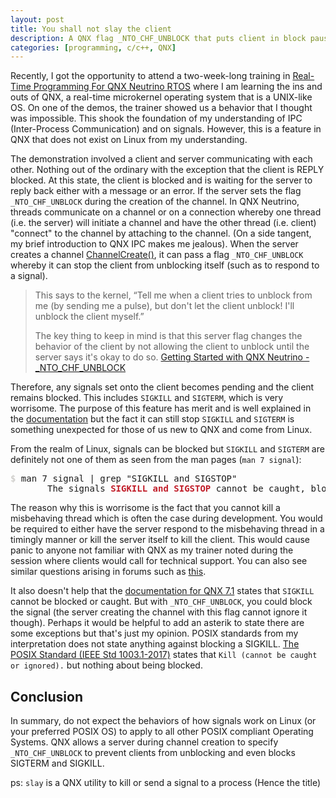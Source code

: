 ```yaml
---
layout: post
title: You shall not slay the client
description: A QNX flag _NTO_CHF_UNBLOCK that puts client in block pausing signals
categories: [programming, c/c++, QNX]
---
```


Recently, I got the opportunity to attend a two-week-long training in [Real-Time Programming For QNX Neutrino RTOS](https://blackberry.qnx.com/en/services/training/qnx-realtime-programming) 
where I am learning the ins and outs of QNX, a real-time microkernel operating system that is a UNIX-like OS.
On one of the demos, the trainer showed us a behavior that I thought was impossible. This shook the foundation of my 
understanding of IPC (Inter-Process Communication) and on signals. However, this is a feature in QNX that does not 
exist on Linux from my understanding.

The demonstration involved a client and server communicating with each other. Nothing out of the ordinary with 
the exception that the client is REPLY blocked. At this state, the client is blocked and is waiting for the 
server to reply back either with a message or an error. If the server sets the flag `_NTO_CHF_UNBLOCK` during 
the creation of the channel. In QNX Neutrino, threads communicate on a channel or on a connection whereby 
one thread (i.e. the server) will initiate a channel and have the other thread (i.e. client) 
"connect" to the channel by attaching to the channel. 
(On a side tangent, my brief introduction to QNX IPC makes me jealous). 
When the server creates a channel [ChannelCreate()](https://www.qnx.com/developers/docs/7.0.0/com.qnx.doc.neutrino.lib_ref/topic/c/channelcreate.html), 
it can pass a flag `_NTO_CHF_UNBLOCK` whereby it can stop the client from unblocking itself (such as to respond to a signal).

> This says to the kernel, “Tell me when a client tries to unblock from me (by sending me a pulse), but don't let the client unblock! I'll unblock the client myself.”
>
> The key thing to keep in mind is that this server flag changes the behavior of the client by not allowing the client to unblock until the server says it's okay to do so. 
> [Getting Started with QNX Neutrino - _NTO_CHF_UNBLOCK](https://www.qnx.com/developers/docs/7.0.0/#com.qnx.doc.neutrino.getting_started/topic/s1_msg_ntochfunblock.html)

Therefore, any signals set onto the client becomes pending and the client remains blocked. This includes `SIGKILL` and `SIGTERM`, which is very worrisome. 
The purpose of this feature has merit and is well explained in the [documentation](https://www.qnx.com/developers/docs/7.0.0/#com.qnx.doc.neutrino.getting_started/topic/s1_msg_ntochfunblock.html) 
but the fact it can still stop `SIGKILL` and `SIGTERM` is something unexpected for those of us new to QNX and come from Linux.

From the realm of Linux, signals can be blocked but `SIGKILL` and `SIGTERM` are definitely not one of them as seen from the man pages (`man 7 signal`):
<pre class = "highlight"><font color="#D0CFCC"><b>$ </b></font>man 7 signal | grep &quot;SIGKILL and SIGSTOP&quot;
       The signals <font color="#C01C28"><b>SIGKILL and SIGSTOP</b></font> cannot be caught, blocked, or ignored.
</pre>

The reason why this is worrisome is the fact that you cannot kill a misbehaving thread which is often the case during development. 
You would be required to either have the server respond to the misbehaving thread in a timingly manner or kill the server itself 
to kill the client. This would cause panic to anyone not familiar with QNX as my trainer noted during the session 
where clients would call for technical support. You can also see similar questions arising in forums such as [this](https://forums.openqnx.com/t/topic/37720).

It also doesn't help that the [documentation for QNX 7.1](http://www.qnx.com/developers/docs/6.6.0.update/#com.qnx.doc.neutrino.sys_arch/topic/ipc_Signal_summary.html) 
states that `SIGKILL` cannot be blocked or caught. But with `_NTO_CHF_UNBLOCK`, you could block the signal (the server creating the channel with this flag cannot ignore it though).
Perhaps it would be helpful to add an asterik to state there are some exceptions but that's just my opinion. POSIX standards from my interpretation does not state anything against 
blocking a SIGKILL. 
[The POSIX Standard (IEEE Std 1003.1-2017)](https://pubs.opengroup.org/onlinepubs/9699919799.2018edition/) states that `Kill (cannot be caught or ignored).` but nothing about being blocked.

## Conclusion

In summary, do not expect the behaviors of how signals work on Linux (or your preferred POSIX OS) to apply to all other POSIX compliant Operating Systems. QNX allows a server during channel creation 
to specify `_NTO_CHF_UNBLOCK` to prevent clients from unblocking and even blocks SIGTERM and SIGKILL.

ps: `slay` is a QNX utility to kill or send a signal to a process (Hence the title)

